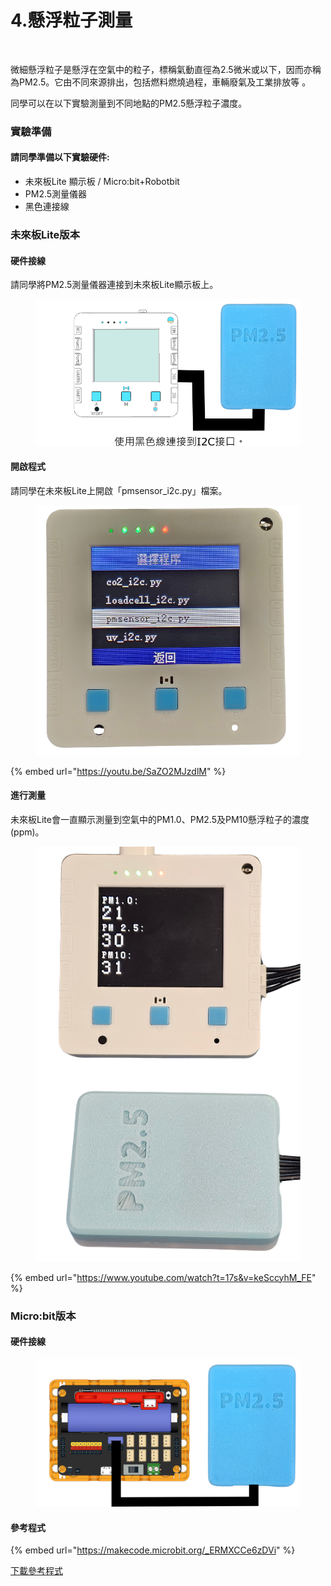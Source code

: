 # 4.懸浮粒子測量

<figure><img src="https://files.gitbook.com/v0/b/gitbook-x-prod.appspot.com/o/spaces%2F6uJvpXC43onNIIwhMlWo%2Fuploads%2FUNN7tqPEQzZPgY2lEvkd%2Fimage.png?alt=media&#x26;token=32049896-d26e-4a23-b714-b0cbc091c342" alt=""><figcaption></figcaption></figure>

微細懸浮粒子是懸浮在空氣中的粒子，標稱氣動直徑為2.5微米或以下，因而亦稱為PM2.5。它由不同來源排出，包括燃料燃燒過程，車輛廢氣及工業排放等 。

同學可以在以下實驗測量到不同地點的PM2.5懸浮粒子濃度。

### 實驗準備

#### 請同學準備以下實驗硬件:

* 未來板Lite 顯示板 / Micro:bit+Robotbit
* PM2.5測量儀器
* 黑色連接線

### 未來板Lite版本

#### 硬件接線

請同學將PM2.5測量儀器連接到未來板Lite顯示板上。

<figure><img src="../.gitbook/assets/pmsensor_wiring.png" alt=""><figcaption></figcaption></figure>

#### 開啟程式

請同學在未來板Lite上開啟「pmsensor\_i2c.py」檔案。

<figure><img src="../.gitbook/assets/pmprogram.png" alt=""><figcaption></figcaption></figure>



{% embed url="https://youtu.be/SaZO2MJzdlM" %}

#### 進行測量

未來板Lite會一直顯示測量到空氣中的PM1.0、PM2.5及PM10懸浮粒子的濃度(ppm)。

<figure><img src="../.gitbook/assets/pmdisplay.png" alt=""><figcaption></figcaption></figure>



{% embed url="https://www.youtube.com/watch?t=17s&v=keSccyhM_FE" %}

### Micro:bit版本

#### 硬件接線

<figure><img src="../.gitbook/assets/pmsensor_edu (1).png" alt=""><figcaption></figcaption></figure>

#### 參考程式

{% embed url="https://makecode.microbit.org/_ERMXCCe6zDVi" %}

[下載參考程式](https://makecode.microbit.org/_gq9DAhdrU4FM)
